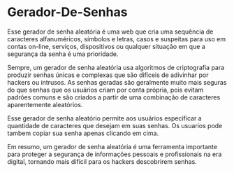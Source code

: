 # Gerador-De-Senhas

Esse gerador de senha aleatória é uma web que cria uma sequência de caracteres alfanuméricos, símbolos e letras, casos e suspeitas para uso em contas on-line, serviços, dispositivos ou qualquer situação em que a segurança da senha é uma prioridade.

Sempre, um gerador de senha aleatória usa algoritmos de criptografia para produzir senhas únicas e complexas que são difíceis de adivinhar por hackers ou intrusos. As senhas geradas são geralmente muito mais seguras do que senhas que os usuários criam por conta própria, pois evitam padrões comuns e são criados a partir de uma combinação de caracteres aparentemente aleatórios.

Esse gerador de senha aleatório permite aos usuários especificar a quantidade de caracteres que desejam em suas senhas. Os usuarios pode tambem copiar sua senha apenas clicando em cima.

Em resumo, um gerador de senha aleatória é uma ferramenta importante para proteger a segurança de informações pessoais e profissionais na era digital, tornando mais difícil para os hackers descobrirem senhas.























